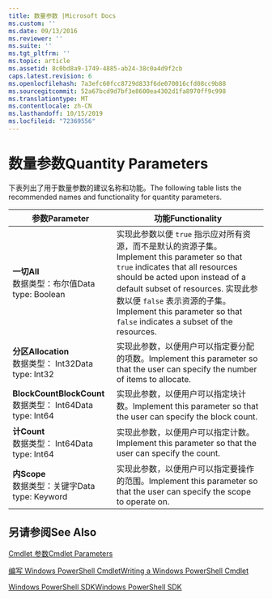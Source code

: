 ```yaml
---
title: 数量参数 |Microsoft Docs
ms.custom: ''
ms.date: 09/13/2016
ms.reviewer: ''
ms.suite: ''
ms.tgt_pltfrm: ''
ms.topic: article
ms.assetid: 8c0bd8a9-1749-4885-ab24-38c0a4d9f2cb
caps.latest.revision: 6
ms.openlocfilehash: 7a3efc60fcc8729d833f6de070016cfd08cc9b88
ms.sourcegitcommit: 52a67bcd9d7bf3e8600ea4302d1fa8970ff9c998
ms.translationtype: MT
ms.contentlocale: zh-CN
ms.lasthandoff: 10/15/2019
ms.locfileid: "72369556"
---
```

# <a name="quantity-parameters"></a><span data-ttu-id="39b0f-102">数量参数</span><span class="sxs-lookup"><span data-stu-id="39b0f-102">Quantity Parameters</span></span>

<span data-ttu-id="39b0f-103">下表列出了用于数量参数的建议名称和功能。</span><span class="sxs-lookup"><span data-stu-id="39b0f-103">The following table lists the recommended names and functionality for quantity parameters.</span></span>

|<span data-ttu-id="39b0f-104">参数</span><span class="sxs-lookup"><span data-stu-id="39b0f-104">Parameter</span></span>|<span data-ttu-id="39b0f-105">功能</span><span class="sxs-lookup"><span data-stu-id="39b0f-105">Functionality</span></span>|
|---|---|
|<span data-ttu-id="39b0f-106">**一切**</span><span class="sxs-lookup"><span data-stu-id="39b0f-106">**All**</span></span><br><span data-ttu-id="39b0f-107">数据类型：布尔值</span><span class="sxs-lookup"><span data-stu-id="39b0f-107">Data type: Boolean</span></span>|<span data-ttu-id="39b0f-108">实现此参数以便 `true` 指示应对所有资源，而不是默认的资源子集。</span><span class="sxs-lookup"><span data-stu-id="39b0f-108">Implement this parameter so that `true` indicates that all resources should be acted upon instead of a default subset of resources.</span></span> <span data-ttu-id="39b0f-109">实现此参数以便 `false` 表示资源的子集。</span><span class="sxs-lookup"><span data-stu-id="39b0f-109">Implement this parameter so that `false` indicates a subset of the resources.</span></span>|
|<span data-ttu-id="39b0f-110">**分区**</span><span class="sxs-lookup"><span data-stu-id="39b0f-110">**Allocation**</span></span><br><span data-ttu-id="39b0f-111">数据类型： Int32</span><span class="sxs-lookup"><span data-stu-id="39b0f-111">Data type: Int32</span></span>|<span data-ttu-id="39b0f-112">实现此参数，以便用户可以指定要分配的项数。</span><span class="sxs-lookup"><span data-stu-id="39b0f-112">Implement this parameter so that the user can specify the number of items to allocate.</span></span>|
|<span data-ttu-id="39b0f-113">**BlockCount**</span><span class="sxs-lookup"><span data-stu-id="39b0f-113">**BlockCount**</span></span><br><span data-ttu-id="39b0f-114">数据类型： Int64</span><span class="sxs-lookup"><span data-stu-id="39b0f-114">Data type: Int64</span></span>|<span data-ttu-id="39b0f-115">实现此参数，以便用户可以指定块计数。</span><span class="sxs-lookup"><span data-stu-id="39b0f-115">Implement this parameter so that the user can specify the block count.</span></span>|
|<span data-ttu-id="39b0f-116">**计**</span><span class="sxs-lookup"><span data-stu-id="39b0f-116">**Count**</span></span><br><span data-ttu-id="39b0f-117">数据类型： Int64</span><span class="sxs-lookup"><span data-stu-id="39b0f-117">Data type: Int64</span></span>|<span data-ttu-id="39b0f-118">实现此参数，以便用户可以指定计数。</span><span class="sxs-lookup"><span data-stu-id="39b0f-118">Implement this parameter so that the user can specify the count.</span></span>|
|<span data-ttu-id="39b0f-119">**内**</span><span class="sxs-lookup"><span data-stu-id="39b0f-119">**Scope**</span></span><br><span data-ttu-id="39b0f-120">数据类型：关键字</span><span class="sxs-lookup"><span data-stu-id="39b0f-120">Data type: Keyword</span></span>|<span data-ttu-id="39b0f-121">实现此参数，以便用户可以指定要操作的范围。</span><span class="sxs-lookup"><span data-stu-id="39b0f-121">Implement this parameter so that the user can specify the scope to operate on.</span></span>|

## <a name="see-also"></a><span data-ttu-id="39b0f-122">另请参阅</span><span class="sxs-lookup"><span data-stu-id="39b0f-122">See Also</span></span>

[<span data-ttu-id="39b0f-123">Cmdlet 参数</span><span class="sxs-lookup"><span data-stu-id="39b0f-123">Cmdlet Parameters</span></span>](./cmdlet-parameters.md)

[<span data-ttu-id="39b0f-124">编写 Windows PowerShell Cmdlet</span><span class="sxs-lookup"><span data-stu-id="39b0f-124">Writing a Windows PowerShell Cmdlet</span></span>](./writing-a-windows-powershell-cmdlet.md)

[<span data-ttu-id="39b0f-125">Windows PowerShell SDK</span><span class="sxs-lookup"><span data-stu-id="39b0f-125">Windows PowerShell SDK</span></span>](../windows-powershell-reference.md)
